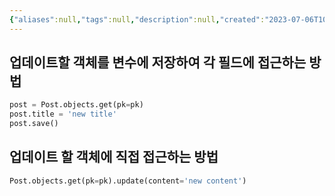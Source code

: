 ```yaml
---
{"aliases":null,"tags":null,"description":null,"created":"2023-07-06T10:02:19","updated":"2023-07-15T21:33:03","title":"updating in {django query}","dg-publish":true,"permalink":"/docs/updating in {django query}/","dgPassFrontmatter":true}
---
```



## 업데이트할 객체를 변수에 저장하여 각 필드에 접근하는 방법

```python
post = Post.objects.get(pk=pk)
post.title = 'new title'
post.save()
```

##  업데이트 할 객체에 직접 접근하는 방법

```python
Post.objects.get(pk=pk).update(content='new content')
```

